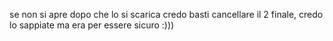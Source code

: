 se non si apre dopo che lo si scarica credo basti cancellare il 2 finale, credo lo sappiate ma era per essere sicuro :)))
